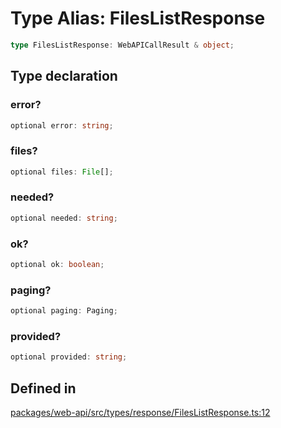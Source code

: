 # Type Alias: FilesListResponse

```ts
type FilesListResponse: WebAPICallResult & object;
```

## Type declaration

### error?

```ts
optional error: string;
```

### files?

```ts
optional files: File[];
```

### needed?

```ts
optional needed: string;
```

### ok?

```ts
optional ok: boolean;
```

### paging?

```ts
optional paging: Paging;
```

### provided?

```ts
optional provided: string;
```

## Defined in

[packages/web-api/src/types/response/FilesListResponse.ts:12](https://github.com/slackapi/node-slack-sdk/blob/main/packages/web-api/src/types/response/FilesListResponse.ts#L12)
